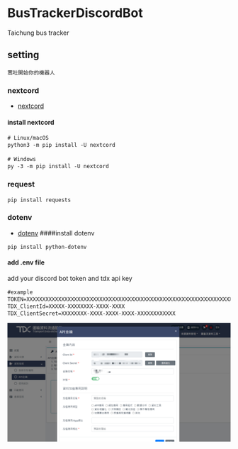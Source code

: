 # BusTrackerDiscordBot
Taichung bus tracker


## setting
`蒿吐開始你的機器人`
### nextcord
- [nextcord](https://pypi.org/project/nextcord/)
#### install nextcord

```
# Linux/macOS
python3 -m pip install -U nextcord

# Windows
py -3 -m pip install -U nextcord
```
### request
```
pip install requests
```
### dotenv
- [dotenv](https://pypi.org/project/python-dotenv/)
####install dotenv
```
pip install python-dotenv
```
#### add .env file

add your discord bot token and tdx api key
```shell
#example
TOKEN=XXXXXXXXXXXXXXXXXXXXXXXXXXXXXXXXXXXXXXXXXXXXXXXXXXXXXXXXXXXXXXXXXXXXXXXXXXXXX
TDX_ClientId=XXXXX-XXXXXXXX-XXXX-XXXX
TDX_ClientSecret=XXXXXXXX-XXXX-XXXX-XXXX-XXXXXXXXXXXX
```
![api key](https://github.com/haoching/BusTrackerDiscordBot/blob/main/readmeimg/tdxtoken.png?raw=true)
### 




